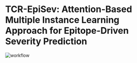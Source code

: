 # TCR-EpiSev: Attention-Based Multiple Instance Learning Approach for Epitope-Driven Severity Prediction
![workflow](https://github.com/jaeminjj/TCR-EpiSev/blob/main/images/workflow.jpeg)
